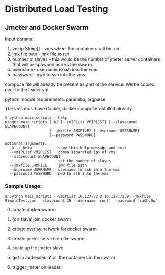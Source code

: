 Distributed Load Testing
========================

Jmeter and Docker Swarm
------------------------

Input params:
1. vm ip String[] - vms where the containers will be run
2. jmx file path - jmx file to run
3. number of slaves - this would be the number of jmeter server containers that will be spawned across the swarm
4. username - username to ssh into the vms
5. password - pwd to ssh into the vms

compose file will already be present as part of the service. Will be copied over to the leader vm

python module requirements: paramiko, argparse

The vms must have docker, docker-compose installed already.

```
$ python main_scripts --help
usage: main_scripts [-h] [--vmIPList VMIPLIST] [--slavecount SLAVECOUNT]
                    [--jmxfile JMXFILE] [--username USERNAME]
                    [--password PASSWORD]

optional arguments:
  -h, --help            show this help message and exit
  --vmIPList VMIPLIST   comma separated ips of vms
  --slavecount SLAVECOUNT
                        set the number of slaves
  --jmxfile JMXFILE     jmx file path
  --username USERNAME   username to ssh into the vms
  --password PASSWORD   pwd to ssh into the vms 
  ```

### Sample Usage:

```
$ python main_scripts --vmIPList 10.127.72.8,10.127.72.9 --jmxfile SimpleTest.jmx --slavecount 20 --username 'root' --password 'ca$hc0w'
```

0. create docker swarm

1. (on slave) join docker swarm

2. create overlay network for docker swarm

3. create jmeter service on the swarm

4. scale up the jmeter slave

5. get ip addresses of all the containers in the swarm

6. trigger jmeter on leader.
